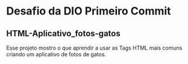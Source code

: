 # Desafio da DIO Primeiro Commit

## HTML-Aplicativo_fotos-gatos
Esse projeto mostro o que aprendir a usar as Tags HTML mais comuns criando um aplicativo de fotos de gatos.


